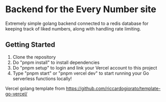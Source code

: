 # Backend for the Every Number site
Extremely simple golang backend connected to a redis database for keeping track of liked numbers, along with handling rate limiting.

## Getting Started
1. Clone the repository
2. Do "pnpm install" to install dependencies
3. Do "pnpm setup" to login and link your Vercel account to this project
4. Type "pnpm start" or "pnpm vercel dev" to start running your Go serverless functions locally!

Vercel golang template from https://github.com/riccardogiorato/template-go-vercel/
